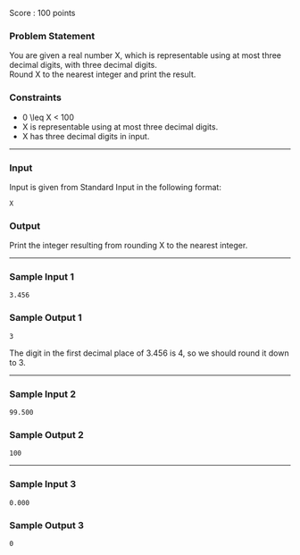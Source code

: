 Score : 100 points

### Problem Statement

You are given a real number X, which is representable using at most three decimal digits, with three decimal digits.  
Round X to the nearest integer and print the result.

### Constraints

* 0 \leq X < 100
* X is representable using at most three decimal digits.
* X has three decimal digits in input.

---

### Input

Input is given from Standard Input in the following format:

```
X
```

### Output

Print the integer resulting from rounding X to the nearest integer.

---

### Sample Input 1

```
3.456
```

### Sample Output 1

```
3
```

The digit in the first decimal place of 3.456 is 4, so we should round it down to 3.

---

### Sample Input 2

```
99.500
```

### Sample Output 2

```
100
```

---

### Sample Input 3

```
0.000
```

### Sample Output 3

```
0
```